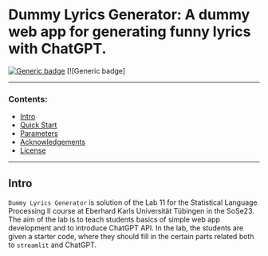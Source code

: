 # Dummy Lyrics Generator: A dummy web app for generating funny lyrics with ChatGPT.

[![Generic badge](https://img.shields.io/badge/streamlit-red.svg)](https://dummy-lyrics-generator.streamlit.app/) [![Generic badge]

----------

### Contents:

* [Intro](#intro)
* [Quick Start](#quick-start)
* [Parameters](#parameters)
* [Acknowledgements](#acknowledgements)
* [License](#license)

----------

## Intro

`Dummy Lyrics Generator` is solution of the Lab 11 for the Statistical Language Processing II course at Eberhard Karls Universität Tübingen in the SoSe23. The aim of the lab is to teach students basics of simple web app development and to introduce ChatGPT API. In the lab, the students are given a starter code, where they should fill in the certain parts related both to `streamlit` and ChatGPT.

